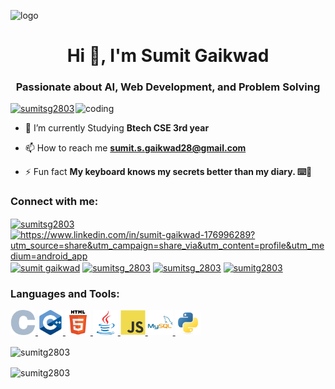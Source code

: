 ![logo](https://user-images.githubusercontent.com/22680912/46479049-d8a9c400-c80b-11e8-92a1-89fc10701f4a.jpg)
<h1 align="center">Hi 👋, I'm Sumit Gaikwad</h1>
<h3 align="center">Passionate about AI, Web Development, and Problem Solving</h3>

<img align="right" alt="coding" width="400" src="https://img.freepik.com/free-photo/person-playing-3d-video-games-device_23-2151005751.jpg?semt=ais_hybrid&w=740&q=80">

<p align="left"> <a href="https://twitter.com/sumitsg2803" target="blank"><img src="https://img.shields.io/twitter/follow/sumitsg2803?logo=twitter&style=for-the-badge" alt="sumitsg2803" /></a> </p>

- 🌱 I’m currently Studying **Btech CSE 3rd year**

- 📫 How to reach me **sumit.s.gaikwad28@gmail.com**

- ⚡ Fun fact **My keyboard knows my secrets better than my diary. ⌨️📖**

<h3 align="left">Connect with me:</h3>
<p align="left">
<a href="https://twitter.com/sumitsg2803" target="blank"><img align="center" src="https://raw.githubusercontent.com/rahuldkjain/github-profile-readme-generator/master/src/images/icons/Social/twitter.svg" alt="sumitsg2803" height="30" width="40" /></a>
<a href="https://linkedin.com/in/https://www.linkedin.com/in/sumit-gaikwad-176996289?utm_source=share&utm_campaign=share_via&utm_content=profile&utm_medium=android_app" target="blank"><img align="center" src="https://raw.githubusercontent.com/rahuldkjain/github-profile-readme-generator/master/src/images/icons/Social/linked-in-alt.svg" alt="https://www.linkedin.com/in/sumit-gaikwad-176996289?utm_source=share&utm_campaign=share_via&utm_content=profile&utm_medium=android_app" height="30" width="40" /></a>
<a href="https://fb.com/sumit gaikwad" target="blank"><img align="center" src="https://raw.githubusercontent.com/rahuldkjain/github-profile-readme-generator/master/src/images/icons/Social/facebook.svg" alt="sumit gaikwad" height="30" width="40" /></a>
<a href="https://instagram.com/sumitsg_2803" target="blank"><img align="center" src="https://raw.githubusercontent.com/rahuldkjain/github-profile-readme-generator/master/src/images/icons/Social/instagram.svg" alt="sumitsg_2803" height="30" width="40" /></a>
<a href="https://www.hackerrank.com/sumitsg_2803" target="blank"><img align="center" src="https://raw.githubusercontent.com/rahuldkjain/github-profile-readme-generator/master/src/images/icons/Social/hackerrank.svg" alt="sumitsg_2803" height="30" width="40" /></a>
<a href="https://www.leetcode.com/sumitg2803" target="blank"><img align="center" src="https://raw.githubusercontent.com/rahuldkjain/github-profile-readme-generator/master/src/images/icons/Social/leet-code.svg" alt="sumitg2803" height="30" width="40" /></a>
</p>

<h3 align="left">Languages and Tools:</h3>
<p align="left"> <a href="https://www.cprogramming.com/" target="_blank" rel="noreferrer"> <img src="https://raw.githubusercontent.com/devicons/devicon/master/icons/c/c-original.svg" alt="c" width="40" height="40"/> </a> <a href="https://www.w3schools.com/cpp/" target="_blank" rel="noreferrer"> <img src="https://raw.githubusercontent.com/devicons/devicon/master/icons/cplusplus/cplusplus-original.svg" alt="cplusplus" width="40" height="40"/> </a> <a href="https://www.w3.org/html/" target="_blank" rel="noreferrer"> <img src="https://raw.githubusercontent.com/devicons/devicon/master/icons/html5/html5-original-wordmark.svg" alt="html5" width="40" height="40"/> </a> <a href="https://www.java.com" target="_blank" rel="noreferrer"> <img src="https://raw.githubusercontent.com/devicons/devicon/master/icons/java/java-original.svg" alt="java" width="40" height="40"/> </a> <a href="https://developer.mozilla.org/en-US/docs/Web/JavaScript" target="_blank" rel="noreferrer"> <img src="https://raw.githubusercontent.com/devicons/devicon/master/icons/javascript/javascript-original.svg" alt="javascript" width="40" height="40"/> </a> <a href="https://www.mysql.com/" target="_blank" rel="noreferrer"> <img src="https://raw.githubusercontent.com/devicons/devicon/master/icons/mysql/mysql-original-wordmark.svg" alt="mysql" width="40" height="40"/> </a> <a href="https://www.python.org" target="_blank" rel="noreferrer"> <img src="https://raw.githubusercontent.com/devicons/devicon/master/icons/python/python-original.svg" alt="python" width="40" height="40"/> </a> </p>

<p><img align="center" src="https://github-readme-stats.vercel.app/api/top-langs?username=sumitg2803&show_icons=true&locale=en&layout=compact" alt="sumitg2803" /></p>

<p><img align="center" src="https://github-readme-streak-stats.herokuapp.com/?user=sumitg2803&theme=dark" alt="sumitg2803" /></p>
